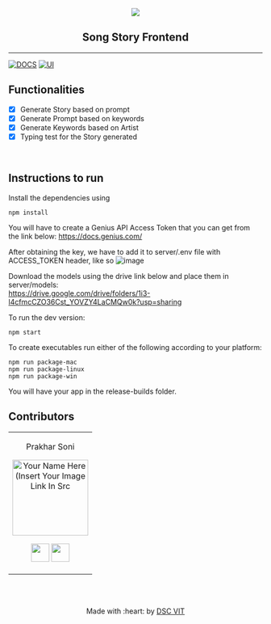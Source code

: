 <p align="center">
<a href="https://dscvit.com">
	<img src="https://user-images.githubusercontent.com/30529572/72455010-fb38d400-37e7-11ea-9c1e-8cdeb5f5906e.png" />
</a>
	<h2 align="center"> Song Story Frontend </h2>
</p>

---
[![DOCS](https://img.shields.io/badge/Documentation-see%20docs-green?style=flat-square&logo=appveyor)](INSERT_LINK_FOR_DOCS_HERE) 
  [![UI ](https://img.shields.io/badge/User%20Interface-Link%20to%20UI-orange?style=flat-square&logo=appveyor)](INSERT_UI_LINK_HERE)


## Functionalities
- [x]  Generate Story based on prompt
- [x]  Generate Prompt based on keywords
- [x]  Generate Keywords based on Artist
- [x]  Typing test for the Story generated

<br>


## Instructions to run


Install the dependencies using

```
npm install
```
You will have to create a Genius API Access Token that you can get from the link below: https://docs.genius.com/

After obtaining the key, we have to add it to server/.env file with ACCESS_TOKEN header, like so
![image](https://user-images.githubusercontent.com/34500350/115106691-e23b4780-9f83-11eb-8297-0a66ed81cbe5.png)


Download the models using the drive link below and place them in server/models:<br>
https://drive.google.com/drive/folders/1i3-l4cfmcCZO36Cst_YOVZY4LaCMQw0k?usp=sharing

To run the dev version:
```
npm start
```

To create executables run either of the following according to your platform:

```
npm run package-mac
npm run package-linux
npm run package-win
```
You will have your app in the release-builds folder.

## Contributors

<table>
<tr align="center">


<td>

Prakhar Soni

<p align="center">
<img src = "https://dscvit.com/images/dsc-logo-square.svg" width="150" height="150" alt="Your Name Here (Insert Your Image Link In Src">
</p>
<p align="center">
<a href = "https://github.com/prakhar0912"><img src = "http://www.iconninja.com/files/241/825/211/round-collaboration-social-github-code-circle-network-icon.svg" width="36" height = "36"/></a>
<a href = "https://www.linkedin.com/in/prakhar-soni-223a9b189/">
<img src = "http://www.iconninja.com/files/863/607/751/network-linkedin-social-connection-circular-circle-media-icon.svg" width="36" height="36"/>
</a>
</p>
</td>

</tr>
  </table>

<br>
<br>

<p align="center">
	Made with :heart: by <a href="https://dscvit.com">DSC VIT</a>
</p>


